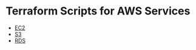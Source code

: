 # Terraform Scripts for AWS Services

- [EC2](./ec2/main.tf)
- [S3](./s3/main.tf)
- [RDS](./rds/main.tf)